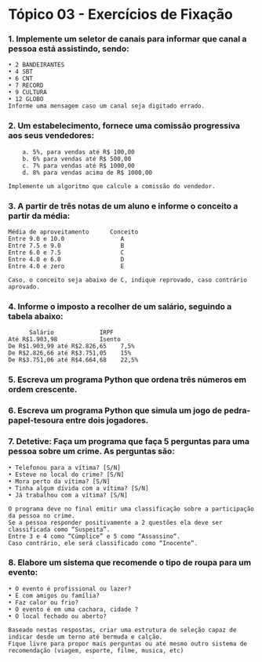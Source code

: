 # Tópico 03 - Exercícios de Fixação

### 1. Implemente um seletor de canais para informar que canal a pessoa está assistindo, sendo:

    • 2 BANDEIRANTES 
    • 4 SBT 
    • 6 CNT 
    • 7 RECORD 
    • 9 CULTURA
    • 12 GLOBO 
    Informe uma mensagem caso um canal seja digitado errado.

### 2. Um estabelecimento, fornece uma comissão progressiva aos seus vendedores:

        a. 5%, para vendas até R$ 100,00
        b. 6% para vendas até R$ 500,00
        c. 7% para vendas até R$ 1000,00
        d. 8% para vendas acima de R$ 1000,00
    
    Implemente um algoritmo que calcule a comissão do vendedor.

### 3. A partir de três notas de um aluno e informe o conceito a partir da média:

    Média de aproveitamento      Conceito
    Entre 9.0 e 10.0                A
    Entre 7.5 e 9.0                 B
    Entre 6.0 e 7.5                 C
    Entre 4.0 e 6.0                 D
    Entre 4.0 e zero                E
    
    Caso, o conceito seja abaixo de C, indique reprovado, caso contrário aprovado.

### 4. Informe o imposto a recolher de um salário, seguindo a tabela abaixo:

          Salário             IRPF
    Até R$1.903,98            Isento
    De R$1.903,99 até R$2.826,65    7,5%
    De R$2.826,66 até R$3.751,05    15%    
    De R$3.751,06 até R$4.664,68    22,5%

### 5. Escreva um programa Python que ordena três números em ordem crescente.

### 6. Escreva um programa Python que simula um jogo de pedra-papel-tesoura entre dois jogadores.

### 7. Detetive: Faça um programa que faça 5 perguntas para uma pessoa sobre um crime. As perguntas são:

    • Telefonou para a vítima? [S/N]
    • Esteve no local do crime? [S/N]
    • Mora perto da vítima? [S/N]
    • Tinha algum dívida com a vítima? [S/N]
    • Já trabalhou com a vítima? [S/N]
    
    O programa deve no final emitir uma classificação sobre a participação da pessoa no crime. 
    Se a pessoa responder positivamente a 2 questões ela deve ser classificada como “Suspeita”.
    Entre 3 e 4 como “Cúmplice” e 5 como “Assassino“. 
    Caso contrário, ele será classificado como “Inocente“. 

### 8. Elabore um sistema que recomende o tipo de roupa para um evento:

    • O evento é profissional ou lazer?
    • É com amigos ou família?
    • Faz calor ou frio?
    • O evento é em uma cachara, cidade ?
    • O local fechado ou aberto?
    
    Baseado nestas respostas, criar uma estrutura de seleção capaz de indicar desde um terno até bermuda e calção.     
    Fique livre para propor mais perguntas ou até mesmo outro sistema de recomendação (viagem, esporte, filme, musica, etc) 